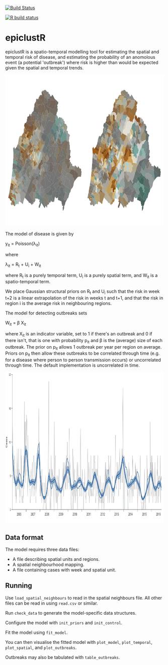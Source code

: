 [![Build Status](https://travis-ci.org/jmarshallnz/epiclustR.svg?branch=master)](https://travis-ci.org/jmarshallnz/epiclustR)

<!-- badges: start -->
[![R build status](https://github.com/jmarshallnz/epiclustR/workflows/R-CMD-check/badge.svg)](https://github.com/jmarshallnz/epiclustR/actions)
<!-- badges: end -->

epiclustR
=========

epiclustR is a spatio-temporal modelling tool for estimating the spatial and temporal risk of disease, and estimating the probability of an anomolous event (a potential 'outbreak') where risk is higher than would be expected given the spatial and temporal trends.

<a href="http://jmarshallnz.github.io/talks/video/spatial_fit.mp4">
   <img src='spatial_fit.png' width='960' height='480' />
</a>

The model of disease is given by

y<sub>it</sub> = Poisson(&lambda;<sub>it</sub>)

where

&lambda;<sub>it</sub> = R<sub>t</sub> + U<sub>i</sub> + W<sub>it</sub>

where R<sub>t</sub> is a purely temporal term, U<sub>i</sub> is a purely spatial term, and W<sub>it</sub> is a spatio-temporal term.

We place Gaussian structural priors on R<sub>t</sub> and U<sub>i</sub> such that the risk in week t+2 is a linear extrapolation of the risk in weeks t and t+1, and that the risk in region i is the average risk in neighbouring regions.

The model for detecting outbreaks sets

W<sub>it</sub> = &beta; X<sub>it</sub>

where X<sub>it</sub> is an indicator variable, set to 1 if there's an outbreak and 0 if there isn't, that is one with probability p<sub>it</sub> and &beta; is the (average) size of each outbreak.  The prior on p<sub>it</sub> allows 1 outbreak per year per region on average.  Priors on p<sub>it</sub> then allow these outbreaks to be correlated through time (e.g. for a disease where person to person transmission occurs) or uncorrelated through time.  The default implementation is uncorrelated in time.

<a href="http://jmarshallnz.github.io/talks/video/temporal_fit.mp4">
   <img src='temporal_fit.png' width='960' height='480' />
</a>

Data format
-----------

The model requires three data files:
 - A file describing spatial units and regions.
 - A spatial neighbourhood mapping.
 - A file containing cases with week and spatial unit.

Running
-------

Use `load_spatial_neighbours` to read in the spatial neighbours file. All other files can
be read in using `read.csv` or similar.

Run `check_data` to generate the model-specific data structures.

Configure the model with `init_priors` and `init_control`.

Fit the model using `fit_model`.

You can then visualise the fitted model with `plot_model`, `plot_temporal`, `plot_spatial`, and `plot_outbreaks`.

Outbreaks may also be tabulated with `table_outbreaks`.
